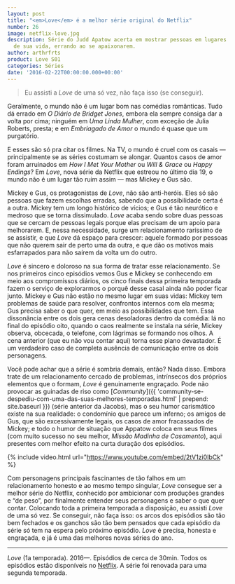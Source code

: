 ```yaml
---
layout: post
title: "<em>Love</em> é a melhor série original do Netflix"
number: 26
image: netflix-love.jpg
description: Série do Judd Apatow acerta em mostrar pessoas em lugares diferentes
  de sua vida, errando ao se apaixonarem.
author: arthrfrts
product: Love S01
categories: Séries
date: '2016-02-22T00:00:00.000+00:00'
---
```


> Eu assisti a _Love_ de uma só vez, não faça isso (se conseguir).

Geralmente, o mundo não é um lugar bom nas comédias românticas. Tudo dá errado em _O Diário de Bridget Jones_, embora ela sempre consiga dar a volta por cima; ninguém em _Uma Linda Mulher_, com exceção de Julia Roberts, presta; e em _Embriagado de Amor_ o mundo é quase que um purgatório.

E esses são só pra citar os filmes. Na TV, o mundo é cruel com os casais — principalmente se as séries costumam se alongar. Quantos casos de amor foram arruinados em _How I Met Your Mother_ ou _Will & Grace_ ou _Happy Endings_? Em _Love_, nova série da Netflix que estreou no último dia 19, o mundo não é um lugar tão ruim assim — mas Mickey e Gus são.

Mickey e Gus, os protagonistas de _Love_, não são anti-heróis. Eles só são pessoas que fazem escolhas erradas, sabendo que a possibilidade certa é a outra. Mickey tem um longo histórico de vícios; e Gus é tão neurótico e medroso que se torna dissimulado. _Love_ acaba sendo sobre duas pessoas que se cercam de pessoas legais porque elas precisam de um apoio para melhorarem. E, nessa necessidade, surge um relacionamento raríssimo de se assistir, e que _Love_ dá espaço para crescer: aquele formado por pessoas que não querem sair de perto uma da outra, e que dão os motivos mais esfarrapados para não saírem da volta um do outro.

_Love_ é sincero e doloroso na sua forma de tratar esse relacionamento. Se nos primeiros cinco episódios vemos Gus e Mickey se conhecendo em meio aos compromissos diários, os cinco finais dessa primeira temporada fazem o serviço de explorarmos o porquê desse casal ainda não poder ficar junto. Mickey e Gus não estão no mesmo lugar em suas vidas: Mickey tem problemas de saúde para resolver, confrontos internos com ela mesma; Gus precisa saber o que quer, em meio as possibilidades que tem. Essa dissonância entre os dois gera cenas desoladoras dentro da comédia: lá no final do episódio oito, quando o caos realmente se instala na série, Mickey observa, obcecada, o telefone, com lágrimas se formando nos olhos. A cena anterior (que eu não vou contar aqui) torna esse plano devastador. É um verdadeiro caso de completa ausência de comunicação entre os dois personagens.

Você pode achar que a série é sombria demais, então? Nada disso. Embora trate de um relacionamento cercado de problemas, intrínsecos dos próprios elementos que o formam, _Love_ é genuinamente engraçado. Pode não provocar as guinadas de riso como [_Community_]({{ 'community-se-despediu-com-uma-das-suas-melhores-temporadas.html' | prepend: site.baseurl }}) (série anterior da Jacobs), mas o seu humor carismático existe na sua realidade: o condomínio que parece um inferno; os amigos de Gus, que são excessivamente legais, os casos de amor fracassados de Mickey; e todo o humor de situação que Appatow coloca em seus filmes (com muito sucesso no seu melhor, _Missão Madinha de Casamento_), aqui presentes com melhor efeito na curta duração dos episódios.

{% include video.html url="https://www.youtube.com/embed/2tV1zi0IbCk" %}

Com personagens principais fascinantes de tão falhos em um relacionamento honesto e ao mesmo tempo singular, _Love_ consegue ser a melhor série do Netflix, conhecido por ambicionar com produções grandes e “de peso”, por finalmente entender seus personagens e saber o que quer contar. Colocando toda a primeira temporada a disposição, eu assisti _Love_ de uma só vez. Se conseguir, não faça isso: os arcos dos episódios são tão bem fechados e os ganchos são tão bem pensados que cada episódio da série só tem na espera pelo próximo episódio. _Love_ é precisa, honesta e engraçada, e já é uma das melhores novas séries do ano.

------

_Love_ (1a temporada). 2016—. Episódios de cerca de 30min. Todos os episódios estão disponíveis no [Netflix](http://www.netflix.com/). A série foi renovada para uma segunda temporada.
